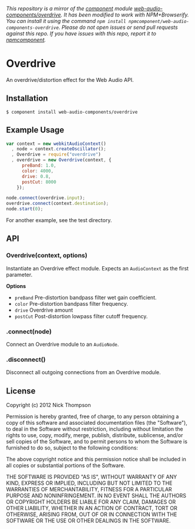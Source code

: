 *This repository is a mirror of the [component](http://component.io) module [web-audio-components/overdrive](http://github.com/web-audio-components/overdrive). It has been modified to work with NPM+Browserify. You can install it using the command `npm install npmcomponent/web-audio-components-overdrive`. Please do not open issues or send pull requests against this repo. If you have issues with this repo, report it to [npmcomponent](https://github.com/airportyh/npmcomponent).*

# Overdrive

  An overdrive/distortion effect for the Web Audio API.

## Installation

    $ component install web-audio-components/overdrive

## Example Usage

```javascript
var context = new webkitAudioContext()
  , node = context.createOscillator();
  , Overdrive = require("overdrive")
  , overdrive = new Overdrive(context, {
      preBand: 1.0,
      color: 4000,
      drive: 0.8,
      postCut: 8000
    });

node.connect(overdrive.input);
overdrive.connect(context.destination);
node.start(0);
```

For another example, see the test directory.

## API

### Overdrive(context, options)

Instantiate an Overdrive effect module. Expects an `AudioContext` as the first
parameter.

**Options**

- `preBand` Pre-distortion bandpass filter wet gain coefficient.
- `color` Pre-distortion bandpass filter frequency.
- `drive` Overdrive amount
- `postCut` Post-distortion lowpass filter cutoff frequency.

### .connect(node)

Connect an Overdrive module to an `AudioNode`.

### .disconnect()

Disconnect all outgoing connections from an Overdrive module.

## License

  Copyright (c) 2012 Nick Thompson

  Permission is hereby granted, free of charge, to any person
  obtaining a copy of this software and associated documentation
  files (the "Software"), to deal in the Software without
  restriction, including without limitation the rights to use,
  copy, modify, merge, publish, distribute, sublicense, and/or sell
  copies of the Software, and to permit persons to whom the
  Software is furnished to do so, subject to the following
  conditions:

  The above copyright notice and this permission notice shall be
  included in all copies or substantial portions of the Software.

  THE SOFTWARE IS PROVIDED "AS IS", WITHOUT WARRANTY OF ANY KIND,
  EXPRESS OR IMPLIED, INCLUDING BUT NOT LIMITED TO THE WARRANTIES
  OF MERCHANTABILITY, FITNESS FOR A PARTICULAR PURPOSE AND
  NONINFRINGEMENT. IN NO EVENT SHALL THE AUTHORS OR COPYRIGHT
  HOLDERS BE LIABLE FOR ANY CLAIM, DAMAGES OR OTHER LIABILITY,
  WHETHER IN AN ACTION OF CONTRACT, TORT OR OTHERWISE, ARISING
  FROM, OUT OF OR IN CONNECTION WITH THE SOFTWARE OR THE USE OR
  OTHER DEALINGS IN THE SOFTWARE.
